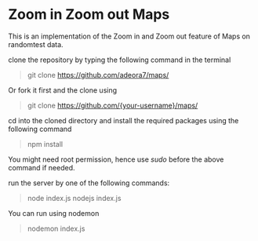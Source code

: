 # Zoom in Zoom out Maps
This is an implementation of the Zoom in and Zoom out feature of Maps on randomtest data.

clone the repository by typing the following command in the terminal 
> git clone https://github.com/adeora7/maps/

Or fork it first and the clone using
> git clone https://github.com/{your-username}/maps/

cd into the cloned directory and install the required packages using the following command
> npm install

You might need root permission, hence use *sudo* before the above command if needed.

run the server by one of the following commands:

> node index.js
> nodejs index.js

You can run using nodemon

> nodemon index.js